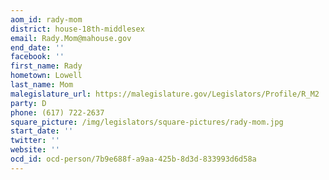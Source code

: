 ```yaml
---
aom_id: rady-mom
district: house-18th-middlesex
email: Rady.Mom@mahouse.gov
end_date: ''
facebook: ''
first_name: Rady
hometown: Lowell
last_name: Mom
malegislature_url: https://malegislature.gov/Legislators/Profile/R_M2
party: D
phone: (617) 722-2637
square_picture: /img/legislators/square-pictures/rady-mom.jpg
start_date: ''
twitter: ''
website: ''
ocd_id: ocd-person/7b9e688f-a9aa-425b-8d3d-833993d6d58a
---
```


